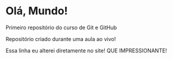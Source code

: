 # Olá, Mundo!
 Primeiro repositório do curso de Git e GitHub

Repositório criado durante uma aula ao vivo!

Essa linha eu alterei diretamente no site! QUE IMPRESSIONANTE!

